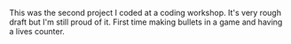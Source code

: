This was the second project I coded at a coding workshop. It's very rough draft but I'm still proud of it. First time making bullets in a game and having a lives counter.

